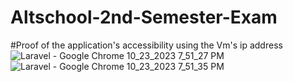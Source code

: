 # Altschool-2nd-Semester-Exam
#Proof of the application's accessibility using the Vm's ip address
![Laravel - Google Chrome 10_23_2023 7_51_27 PM](https://github.com/IDAN-solo/Altschool-2nd-Semester-Exam/assets/135982981/4be3bd4b-1ea7-4766-b1f8-3d3560171898)
![Laravel - Google Chrome 10_23_2023 7_51_35 PM](https://github.com/IDAN-solo/Altschool-2nd-Semester-Exam/assets/135982981/68613df0-4b71-4485-839d-e9fbb4c31c85)
